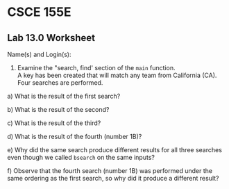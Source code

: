 
# CSCE 155E 
## Lab 13.0 Worksheet

Name(s) and Login(s):



1. Examine the "search, find' section of the `main` function.  
   A key has been created that will match any team from California (CA).  
   Four searches are performed.

a) What is the result of the first search?


b) What is the result of the second?
  
  
c) What is the result of the third?


d) What is the result of the fourth (number 1B)?


e) Why did the same search produce different results for all 
   three searches even though we called `bsearch` on the same 
   inputs? 


f) Observe that the fourth search (number 1B) was performed 
   under the same ordering as the first search, so why did 
   it produce a different result?



